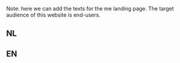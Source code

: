 
Note: here we can add the texts for the me landing page. The target audience of this website is end-users.

## NL




## EN
